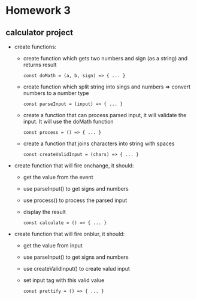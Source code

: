 # Homework 3

## calculator project

-   create functions:

    -   create function which gets two numbers and sign (as a string) and returns result

            const doMath = (a, b, sign) => { ... }

    -   create function which split string into sings and numbers => convert numbers to a number type

            const parseInput = (input) => { ... }

    -   create a function that can process parsed input, it will validate the input. It will use the doMath function

            const process = () => { ... }

    -   create a function that joins characters into string with spaces

            const createValidInput = (chars) => { ... }

-   create function that will fire onchange, it should:

    -   get the value from the event
    -   use parseInput() to get signs and numbers
    -   use process() to process the parsed input
    -   display the result

            const calculate = () => { ... }

-   create function that will fire onblur, it should:

    -   get the value from input
    -   use parseInput() to get signs and numbers
    -   use createValidInput() to create valud input
    -   set input tag with this valid value

            const prettify = () => { ... }
